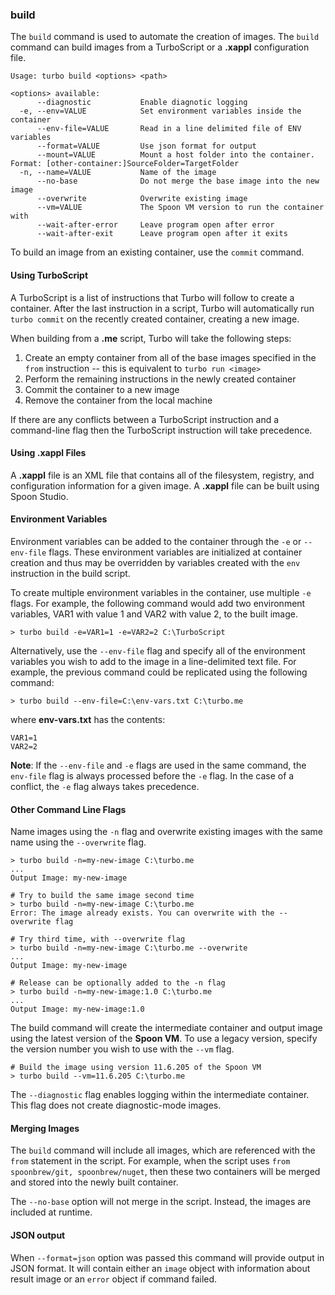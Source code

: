 ### build

The `build` command is used to automate the creation of images. The `build` command can build images from a TurboScript or a **.xappl** configuration file.

```
Usage: turbo build <options> <path>

<options> available:
      --diagnostic           Enable diagnotic logging
  -e, --env=VALUE            Set environment variables inside the container
      --env-file=VALUE       Read in a line delimited file of ENV variables
      --format=VALUE         Use json format for output
      --mount=VALUE          Mount a host folder into the container. Format: [other-container:]SourceFolder=TargetFolder
  -n, --name=VALUE           Name of the image
      --no-base              Do not merge the base image into the new image
      --overwrite            Overwrite existing image
      --vm=VALUE             The Spoon VM version to run the container with
      --wait-after-error     Leave program open after error
      --wait-after-exit      Leave program open after it exits
```

To build an image from an existing container, use the `commit` command.

#### Using TurboScript

A TurboScript is a list of instructions that Turbo will follow to create a container. After the last instruction in a script, Turbo will automatically run `turbo commit` on the recently created container, creating a new image.

When building from a **.me** script, Turbo will take the following steps: 

1. Create an empty container from all of the base images specified in the `from` instruction -- this is equivalent to `turbo run <image>`
2. Perform the remaining instructions in the newly created container 
3. Commit the container to a new image
4. Remove the container from the local machine

If there are any conflicts between a TurboScript instruction and a command-line flag then the TurboScript instruction will take precedence.

#### Using .xappl Files

A **.xappl** file is an XML file that contains all of the filesystem, registry, and configuration information for a given image. A **.xappl** file can be built using Spoon Studio.

#### Environment Variables

Environment variables can be added to the container through the `-e` or `--env-file` flags. These environment variables are initialized at container creation and thus may be overridden by variables created with the `env` instruction in the build script. 

To create multiple environment variables in the container, use multiple `-e` flags. For example, the following command would add two environment variables, VAR1 with value 1 and VAR2 with value 2, to the built image. 

```
> turbo build -e=VAR1=1 -e=VAR2=2 C:\TurboScript
```

Alternatively, use the `--env-file` flag and specify all of the environment variables you wish to add to the image in a line-delimited text file. For example, the previous command could be replicated using the following command: 

```
> turbo build --env-file=C:\env-vars.txt C:\turbo.me
```

where **env-vars.txt** has the contents: 

```
VAR1=1
VAR2=2
```

**Note**: If the `--env-file` and `-e` flags are used in the same command, the `env-file` flag is always processed before the `-e` flag. In the case of a conflict, the `-e` flag always takes precedence. 

#### Other Command Line Flags

Name images using the `-n` flag and overwrite existing images with the same name using the `--overwrite` flag. 

```
> turbo build -n=my-new-image C:\turbo.me
...
Output Image: my-new-image

# Try to build the same image second time
> turbo build -n=my-new-image C:\turbo.me
Error: The image already exists. You can overwrite with the --overwrite flag

# Try third time, with --overwrite flag
> turbo build -n=my-new-image C:\turbo.me --overwrite
...
Output Image: my-new-image

# Release can be optionally added to the -n flag
> turbo build -n=my-new-image:1.0 C:\turbo.me
...
Output Image: my-new-image:1.0
```

The build command will create the intermediate container and output image using the latest version of the **Spoon VM**. To use a legacy version, specify the version number you wish to use with the `--vm` flag. 

```
# Build the image using version 11.6.205 of the Spoon VM
> turbo build --vm=11.6.205 C:\turbo.me 
```

The `--diagnostic` flag enables logging within the intermediate container. This flag does not create diagnostic-mode images.

#### Merging Images

The `build` command will include all images, which are referenced with the `from` statement in the script.  For example, when the script uses `from spoonbrew/git, spoonbrew/nuget`, then these two containers will be merged and stored into the newly built container.

The `--no-base` option will not merge in the script. Instead, the images are included at runtime. 

#### JSON output

When `--format=json` option was passed this command will provide output in JSON format. It will contain either an `image` object with information about result image or an `error` object if command failed.